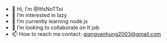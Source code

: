 - 👋 Hi, I’m @ItIsNoTToi
- 👀 I’m interested in lazy
- 🌱 I’m currently learning node.js
- 💞️ I’m looking to collaborate on It job
- 📫 How to reach me 
contact: giangvanhung2003@gmail.com

<!---
ItIsNoTToi/ItIsNoTToi is a ✨ special ✨ repository because its `README.md` (this file) appears on your GitHub profile.
You can click the Preview link to take a look at your changes.
--->

